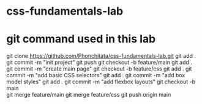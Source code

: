 # css-fundamentals-lab
# git command used in this lab
git clone https://github.com/Phonchitata/css-fundamentals-lab.git
git add .
git commit -m "init project"
git push
git checkout -b feature/main
git add .
git commit -m "create main page"
git checkout -b feature/css 
git add .
git commit -m "add basic CSS selectors"
git add .
git commit -m "add box model styles" 
git add .
git commit -m "add flexbox layouts" 
git checkout -b main  
git merge feature/main
git merge feature/css
git push origin main
